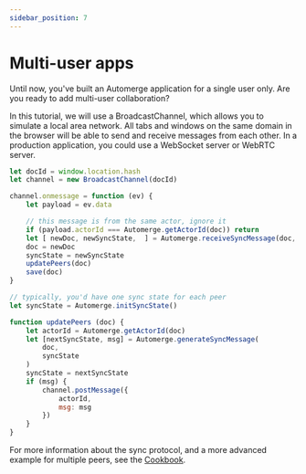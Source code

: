 ```yaml
---
sidebar_position: 7
---
```

# Multi-user apps

Until now, you've built an Automerge application for a single user only. Are you ready to add multi-user collaboration?

In this tutorial, we will use a BroadcastChannel, which allows you to simulate a local area network. All tabs and windows on the same domain in the browser will be able to send and receive messages from each other. In a production application, you could use a WebSocket server or WebRTC server. 

```js
let docId = window.location.hash
let channel = new BroadcastChannel(docId)
```

```js
channel.onmessage = function (ev) {
    let payload = ev.data

    // this message is from the same actor, ignore it
    if (payload.actorId === Automerge.getActorId(doc)) return 
    let [ newDoc, newSyncState,  ] = Automerge.receiveSyncMessage(doc, syncState, payload.msg)
    doc = newDoc
    syncState = newSyncState
    updatePeers(doc)
    save(doc)
}

// typically, you'd have one sync state for each peer
let syncState = Automerge.initSyncState()

function updatePeers (doc) {
    let actorId = Automerge.getActorId(doc)
    let [nextSyncState, msg] = Automerge.generateSyncMessage(
        doc, 
        syncState
    )
    syncState = nextSyncState
    if (msg) {
        channel.postMessage({
            actorId,
            msg: msg
        })
    }
}
```

For more information about the sync protocol, and a more advanced example for multiple peers, see the [Cookbook](docs/cookbook/real-time).